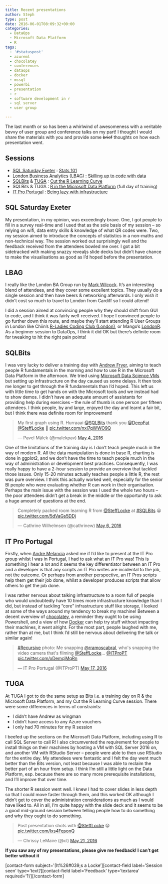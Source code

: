 ```yaml
---
title: Recent presentations
author: Steph
type: post
date: 2016-06-01T08:09:32+00:00
categories:
  - DataOps
  - Microsoft Data Platform
  - R
tags:
  - '#statuspost'
  - azureml
  - chocolatey
  - conferences
  - dataops
  - docker
  - mssql
  - powerbi
  - presentation
  - r
  - software development in r
  - sql server
  - user group

---
```

The last month or so has been a whirlwind of awesomeness with a veritable bevvy of user group and conference talks on my part! I thought I would share the materials with you and provide some <del>brief</del> thoughts on how each presentation went.

## Sessions

  * [SQL Saturday Exeter][1] : [Stats 101][2]
  * [London Business Analytics][3] (LBAG) : [Skilling up to code with data][4]
  * [SQLBits][5] & [TUGA][6] : [Cut the R Learning Curve][7]
  * SQLBits & TUGA : [R in the Microsoft Data Platform][8] (full day of training)
  * [IT Pro Portugal][9] : [Being lazy with infrastructure][10]

## SQL Saturday Exeter

My presentation, in my opinion, was exceedingly brave. One, I got people to fill in a survey real-time and I used that as the sole basis of my session &#8211; so relying on wifi, data entry skills & knowledge of what QR codes were. Two, my session aimed to introduce the concepts of statistics in a non-maths and non-technical way. The session worked out surprisingly well and the feedback received from the attendees bowled me over. I got a bit sidetracked with making snazzy revealjs slide decks but didn&#8217;t have chance to make the visualisations as good as I&#8217;d hoped before the presentation.

## LBAG

I really like the London BA Group run by [Mark Wilcock][11]. It&#8217;s an interesting blend of attendees, and they cover some excellent topics. They usually do a single session and then have beers & networking afterwards. I only wish it didn&#8217;t cost so much to travel to London from Cardiff so I could attend!

I did a session aimed at convincing people why they should shift from GUI to code, and I think it was fairly well-received. I hope I convinced people to go further down this route, and maybe they&#8217;ll start attending R User Groups in London like Chiin&#8217;s [R-Ladies Coding Club (London)][12], or Mango&#8217;s [LondonR][13]. As a beginner session to DataOps, I think it did OK but there&#8217;s definite room for tweaking to hit the right pain points!

## SQLBits

I was very lucky to deliver a training day with [Andrew Fryer][14], aiming to teach people R fundamentals in the morning and how to use R in the Microsoft Data Platform in the afternoon. We tried using [Microsoft Data Science VMs][15] but setting up infrastructure on the day caused us some delays. It then took me longer to get through the R fundamentals than I&#8217;d hoped. This left us with little time to get hands on with the Microsoft tools and we instead had to show demos. I didn&#8217;t have an adequate amount of assistants for providing help during exercises &#8211; the rule of thumb is one person per fifteen attendees. I think people, by and large, enjoyed the day and learnt a fair bit, but I think there was definite room for improvement!

<blockquote class="twitter-tweet" data-width="525">
  <p lang="en" dir="ltr">
    My first graph using R. Hurraaai <a href="https://twitter.com/SQLBits">@SQLBits</a> thank you <a href="https://twitter.com/DeepFat">@DeepFat</a> <a href="https://twitter.com/SteffLocke">@SteffLocke</a> 🙂 <a href="https://t.co/nxI7qWWO9Q">pic.twitter.com/nxI7qWWO9Q</a>
  </p>
  
  <p>
    &mdash; Pavel Málek (@malekpav) <a href="https://twitter.com/malekpav/status/727863982531448833">May 4, 2016</a>
  </p>
</blockquote>



One of the limitations of the training day is I don&#8217;t teach people much in the way of modern R. All the data manipulation is done in base R, charting is done in ggplot2, and we don&#8217;t have the time to teach people much in the way of administration or development best practices. Consequently, I was really happy to have a 2-hour session to provide an overview that tackled those issues. Only 15-20 minutes actually teaches people a little R, the rest was pure overview. I think this actually worked well, especially for the senior BI people who were evaluating whether R can work in their organisation. Perhaps the main issue with the session was I used the whole two hours &#8211; the poor attendees didn&#8217;t get a break in the middle or the opportunity to ask a huge amount of questions at the end.

<blockquote class="twitter-tweet" data-width="525">
  <p lang="en" dir="ltr">
    Completely packed room learning R from <a href="https://twitter.com/SteffLocke">@SteffLocke</a> at <a href="https://twitter.com/hashtag/SQLBits?src=hash">#SQLBits</a> 😀 <a href="https://t.co/5dVaGs5DDj">pic.twitter.com/5dVaGs5DDj</a>
  </p>
  
  <p>
    &mdash; Cathrine Wilhelmsen (@cathrinew) <a href="https://twitter.com/cathrinew/status/728538685449359360">May 6, 2016</a>
  </p>
</blockquote>



## IT Pro Portugal

Firstly, when [Andre Melancia][16] asked me if I&#8217;d like to present at the IT Pro group whilst I was in Portugal, I had to ask what an IT Pro was! This is something I hear a lot and it seems the key differentiator between an IT Pro and a developer is that any scripts an IT Pro writes are incidental to the job, not the outcome. Or perhaps from another perspective, an IT Pros scripts help them get their job done, whilst a developer produces scripts that allow others to get the job done.

I was rather nervous about talking infrastructure to a room full of people who would undoubtedly have 10 times more infrastructure knowledge than I did, but instead of tackling &#8220;core&#8221; infrastructure stuff like storage, I looked at some of the ways around my tendency to break my machine! Between a decent overview of [chocolatey][17], a reminder they ought to be using Powershell, and a view of how [Docker][18] can help try stuff without impacting their machines, it went alright. For the most part, people laughed with me, rather than at me, but I think I&#8217;d still be nervous about delivering the talk or similar again!

<blockquote class="twitter-tweet" data-width="525">
  <p lang="en" dir="ltr">
    <a href="https://twitter.com/hashtag/Recursive?src=hash">#Recursive</a> photo: Me snapping <a href="https://twitter.com/rramoscabral">@rramoscabral</a>, who's snapping the video camera that's filming <a href="https://twitter.com/SteffLocke">@SteffLocke</a>&#8230; <a href="https://twitter.com/ITProPT">@ITProPT</a> <a href="https://t.co/xDemcjMqRn">pic.twitter.com/xDemcjMqRn</a>
  </p>
  
  <p>
    &mdash; IT Pro Portugal (@ITProPT) <a href="https://twitter.com/ITProPT/status/732701486371745793">May 17, 2016</a>
  </p>
</blockquote>



## TUGA

At TUGA I got to do the same setup as Bits i.e. a training day on R & the Microsoft Data Platform, and my Cut the R Learning Curve session. There were some differences in terms of constraints:

  * I didn&#8217;t have Andrew as wingman
  * I didn&#8217;t have access to any Azure vouchers
  * I only had 70 minutes for my R session

I beefed up the sections on the Microsoft Data Platform, including using R to call SQL Server to call R! I also circumvented the requirement for people to install things on their machines by hosting a VM with SQL Server 2016 on, and another VM with RStudio Server &#8211; people were able to then use RStudio for the entire day. My attendees were fantastic and I felt the day went much better than the Bits version, not least because I was able to reclaim the better part of an hour from setup. I think I&#8217;m still a little light on the Data Platform, esp. because there are so many more prerequisite installations, and I&#8217;ll improve that over time.

The shorter R session went well. I knew I had to cover slides in less depth so that I could move faster through them, and this worked OK although I didn&#8217;t get to cover the administration considerations as much as I would have liked to. All in all, I&#8217;m quite happy with the slide deck and it seems to be a good mid-ground session between telling people how to do something and why they ought to do something.

<blockquote class="twitter-tweet" data-width="525">
  <p lang="en" dir="ltr">
    Post presentation shots with <a href="https://twitter.com/SteffLocke">@SteffLocke</a> 😁 <a href="https://t.co/Ixs4FqsonQ">pic.twitter.com/Ixs4FqsonQ</a>
  </p>
  
  <p>
    &mdash; Chrissy LeMaire (@cl) <a href="https://twitter.com/cl/status/734104820953534464">May 21, 2016</a>
  </p>
</blockquote>



**If you saw any of my presentations, please give me feedback! I can&#8217;t get better without it**
   
\[contact-form subject='[It%26#039;s a Locke&#8217;\]\[contact-field label=&#8217;Session seen&#8217; type=&#8217;text&#8217;/\]\[contact-field label=&#8217;Feedback&#8217; type=&#8217;textarea&#8217; required=&#8217;1&#8217;/\]\[/contact-form\]

 [1]: http://www.sqlsaturday.com/496/eventhome.aspx
 [2]: http://stephlocke.github.io/Rtraining/stats101.html
 [3]: http://www.meetup.com/London-Business-Analytics-Group/
 [4]: http://stephlocke.github.io/Rtraining/skillinguptocodewithdata.html
 [5]: http://sqlbits.com/
 [6]: http://tugait.pt/
 [7]: http://stephlocke.github.io/Rtraining/RLearningCurve.html
 [8]: http://stephlocke.github.io/RMSFTDP/
 [9]: https://www.facebook.com/ITProPortugal/
 [10]: http://stephlocke.github.io/Rtraining/lazyinfrastructure.html
 [11]: https://www.linkedin.com/in/zomalex
 [12]: http://www.meetup.com/R-Ladies-Coding-Club-London/
 [13]: http://www.londonr.org/
 [14]: https://twitter.com/deepfat
 [15]: https://azure.microsoft.com/en-gb/documentation/articles/machine-learning-data-science-provision-vm/
 [16]: https://twitter.com/AndyPT
 [17]: https://chocolatey.org/
 [18]: http://docker.com/